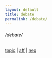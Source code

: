 ```yaml
---
layout: default
title: debate
permalink: /debate/
---
```

###### /debate/<br>
<a href="https://pbkx.github.io/debate/topic">topic</a> | <a href="https://pbkx.github.io/debate/aff">aff</a> | <a href="https://pbkx.github.io/debate/neg">neg</a><br> 

